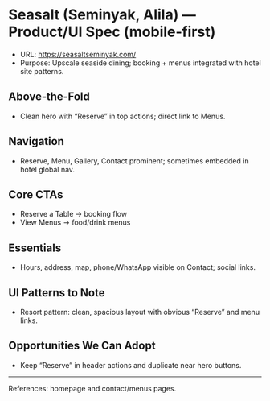# Seasalt (Seminyak, Alila) — Product/UI Spec (mobile‑first)

- URL: https://seasaltseminyak.com/
- Purpose: Upscale seaside dining; booking + menus integrated with hotel site patterns.

## Above‑the‑Fold
- Clean hero with “Reserve” in top actions; direct link to Menus.

## Navigation
- Reserve, Menu, Gallery, Contact prominent; sometimes embedded in hotel global nav.

## Core CTAs
- Reserve a Table → booking flow
- View Menus → food/drink menus

## Essentials
- Hours, address, map, phone/WhatsApp visible on Contact; social links.

## UI Patterns to Note
- Resort pattern: clean, spacious layout with obvious “Reserve” and menu links.

## Opportunities We Can Adopt
- Keep “Reserve” in header actions and duplicate near hero buttons.

---
References: homepage and contact/menus pages.
